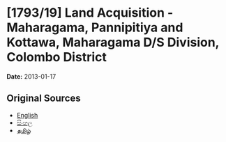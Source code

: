 # [1793/19] Land Acquisition - Maharagama, Pannipitiya and Kottawa, Maharagama D/S Division, Colombo District

**Date:** 2013-01-17

## Original Sources

- [English](https://documents.gov.lk/view/extra-gazettes/2013/1/1793-19_E.pdf)
- [සිංහල](https://documents.gov.lk/view/extra-gazettes/2013/1/1793-19_S.pdf)
- [தமிழ்](https://documents.gov.lk/view/extra-gazettes/2013/1/1793-19_T.pdf)
